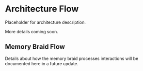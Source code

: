 # Architecture Flow

Placeholder for architecture description.

More details coming soon.

## Memory Braid Flow

Details about how the memory braid processes interactions will be documented
here in a future update.

